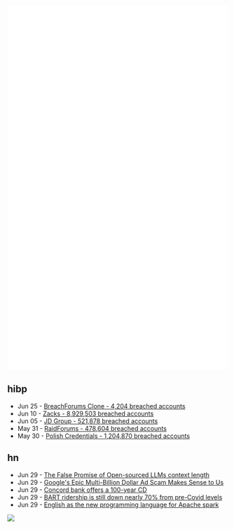 ![Metrics](https://raw.githubusercontent.com/phixion/phixion/master/metrics.svg)

## hibp

<!--
for https://github.com/phixion/phixion/blob/main/.github/workflows/feeds.yml
-->
<!--START_SECTION:haveibeenpwnd-->
- Jun 25 - [BreachForums Clone - 4,204 breached accounts](https://haveibeenpwned.com/PwnedWebsites#BreachForumsClone)
- Jun 10 - [Zacks - 8,929,503 breached accounts](https://haveibeenpwned.com/PwnedWebsites#Zacks)
- Jun 05 - [JD Group - 521,878 breached accounts](https://haveibeenpwned.com/PwnedWebsites#JDGroup)
- May 31 - [RaidForums - 478,604 breached accounts](https://haveibeenpwned.com/PwnedWebsites#RaidForums)
- May 30 - [Polish Credentials - 1,204,870 breached accounts](https://haveibeenpwned.com/PwnedWebsites#PolishCredentials)
<!--END_SECTION:haveibeenpwnd-->

## hn

<!--
for https://github.com/phixion/phixion/blob/main/.github/workflows/feeds.yml
-->
<!--START_SECTION:hn-->
- Jun 29 - [The False Promise of Open-sourced LLMs context length](https://lmsys.org/blog/2023-06-29-longchat/)
- Jun 29 - [Google's Epic Multi-Billion Dollar Ad Scam Makes Sense to Us](https://checkmyads.org/branded/googles-epic-multi-billion-dollar-ad-scam-makes-sense-to-us/)
- Jun 29 - [Concord bank offers a 100-year CD](https://www.concordmonitor.com/100-year-CD-walden-mutual-bank-new-hampshire-51306578)
- Jun 29 - [BART ridership is still down nearly 70% from pre-Covid levels](https://statecraft.beehiiv.com/p/public-transit-recovery)
- Jun 29 - [English as the new programming language for Apache spark](https://www.databricks.com/blog/introducing-english-new-programming-language-apache-spark)
<!--END_SECTION:hn-->

<!--
for https://yhype.me
-->
![](https://hit.yhype.me/github/profile?user_id=13013670)

